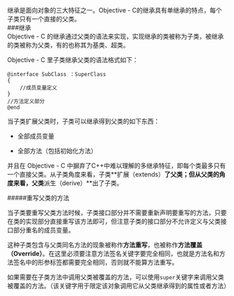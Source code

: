 继承是面向对象的三大特征之一。Objective - C的继承具有单继承的特点，每个子类只有一个直接的父类。
<br>
###继承
<br>
Objective - C 的继承通过父类的语法来实现，实现继承的类被称为子类，被继承的类被称为父类，有的也称其为基类、超类。

Objective - C 里子类继承父类的语法格式如下：

	@interface SubClass ：SuperClass
	{
		//成员变量定义
	}
	//方法定义部分
	@end
	
当子类扩展父类时，子类可以继承得到父类的如下东西：

- 全部成员变量

- 全部方法（包括初始化方法）

并且在 Objective - C 中摒弃了C++中难以理解的多继承特征，即每个类最多只有一个直接父类。从子类角度来看，子类**扩展（extends）**了父类；但从父类的角度来看，父类**派生（derive）**出了子类。

#####重写父类的方法

当子类要重写父类方法时候，子类接口部分并不需要重新声明要重写的方法，只要在类的实现部分直接重写该方法即可，但注意子类的接口部分不允许定义与父类接口部分重名的成员变量。

这种子类包含与父类同名方法的现象被称作**方法重写**，也被称作**方法覆盖（Override）**。在这里必须要注意方法签名关键字要完全相同，也就是方法名和方法签名中的形参标签都需要完全相同，否则就不能算方法重写。

如果需要在子类方法中调用父类被覆盖的方法，可以使用`super`关键字来调用父类被覆盖的方法。（该关键字用于限定该对象调用它从父类继承得到的属性或者方法）

